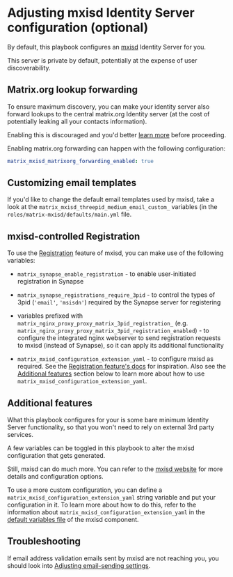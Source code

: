 # Adjusting mxisd Identity Server configuration (optional)

By default, this playbook configures an [mxisd](https://github.com/kamax-io/mxisd) Identity Server for you.

This server is private by default, potentially at the expense of user discoverability.


## Matrix.org lookup forwarding

To ensure maximum discovery, you can make your identity server also forward lookups to the central matrix.org Identity server (at the cost of potentially leaking all your contacts information).

Enabling this is discouraged and you'd better [learn more](https://github.com/kamax-io/mxisd/blob/master/docs/features/identity.md#lookups) before proceeding.

Enabling matrix.org forwarding can happen with the following configuration:

```yaml
matrix_mxisd_matrixorg_forwarding_enabled: true
```


## Customizing email templates

If you'd like to change the default email templates used by mxisd, take a look at the `matrix_mxisd_threepid_medium_email_custom_` variables
(in the `roles/matrix-mxisd/defaults/main.yml` file.


## mxisd-controlled Registration

To use the [Registration](https://github.com/kamax-matrix/mxisd/blob/master/docs/features/registration.md) feature of mxisd, you can make use of the following variables:

- `matrix_synapse_enable_registration` - to enable user-initiated registration in Synapse

- `matrix_synapse_registrations_require_3pid` - to control the types of 3pid (`'email'`, `'msisdn'`) required by the Synapse server for registering

- variables prefixed with `matrix_nginx_proxy_proxy_matrix_3pid_registration_` (e.g. `matrix_nginx_proxy_proxy_matrix_3pid_registration_enabled`) - to configure the integrated nginx webserver to send registration requests to mxisd (instead of Synapse), so it can apply its additional functionality

- `matrix_mxisd_configuration_extension_yaml` - to configure mxisd as required. See the [Registration feature's docs](https://github.com/kamax-matrix/mxisd/blob/master/docs/features/registration.md) for inspiration. Also see the [Additional features](#additional-features) section below to learn more about how to use `matrix_mxisd_configuration_extension_yaml`.


## Additional features

What this playbook configures for your is some bare minimum Identity Server functionality, so that you won't need to rely on external 3rd party services.

A few variables can be toggled in this playbook to alter the mxisd configuration that gets generated.

Still, mxisd can do much more.
You can refer to the [mxisd website](https://github.com/kamax-io/mxisd) for more details and configuration options.

To use a more custom configuration, you can define a `matrix_mxisd_configuration_extension_yaml` string variable
and put your configuration in it.
To learn more about how to do this, refer to the information about `matrix_mxisd_configuration_extension_yaml` in the [default variables file](../roles/matrix-mxisd/defaults/main.yml) of the mxisd component.


## Troubleshooting

If email address validation emails sent by mxisd are not reaching you, you should look into [Adjusting email-sending settings](configuring-playbook-email.md).
